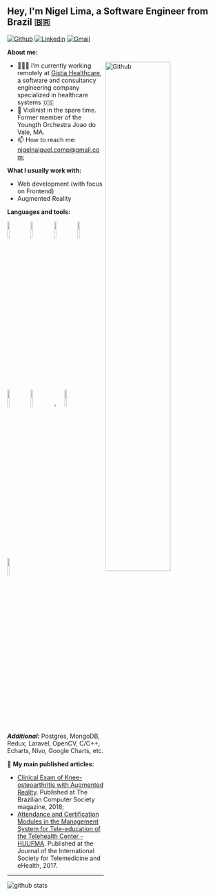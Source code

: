 <!-- Your title -->
## Hey, I'm Nigel Lima, a Software Engineer from Brazil :brazil:

<!-- Your badges
You can use the website to generate badges: https://shields.io/
-->

[![Github](https://img.shields.io/badge/-Github-000?style=flat&logo=Github&logoColor=white)](https://github.com/nigellima)
[![Linkedin](https://img.shields.io/badge/-LinkedIn-blue?style=flat&logo=Linkedin&logoColor=white)](https://www.linkedin.com/in/nigellima/)
[![Gmail](https://img.shields.io/badge/-Gmail-c14438?style=flat&logo=Gmail&logoColor=white)](mailto:nigel.lima@gistia.com)

<!-- Talking about you -->
**About me:**

<!-- Any image aligned to the right. Beware the width -->
<!-- <img width="55%" align="right" alt="Github" src="https://cdn.dribbble.com/users/1876781/screenshots/6169542/web_character.gif" /> -->
<img width="55%" align="right" alt="Github" src="https://cdn.dribbble.com/users/2131993/screenshots/4948736/thoughtworks-gif_dribbble.gif" />

- 👨🏽‍💻 I’m currently working remotely at [Gistia Healthcare](https://www.gistia.com/), a software and consultancy engineering company specialized in healthcare systems :us:
- :violin: Violinist in the spare time. Former member of the Youngth Orchestra Joao do Vale, MA.
- 📫 How to reach me: nigelnaiguel.comp@gmail.com;

**What I usually work with:** 
- Web development (with focus on Frontend)
- Augmented Reality

**Languages and tools:** 

<!-- Your github readme stats
You can use this api: https://github.com/anuraghazra/github-readme-stats
-->
<p>
  <!-- Your languages and tools. Be careful with the alignment. 
  You can use this sites to get logos: https://www.vectorlogo.zone or https://simpleicons.org/
  -->
  <code><img width="10%" src="https://www.vectorlogo.zone/logos/javascript/javascript-ar21.svg"></code>
  <code><img width="10%" src="https://www.vectorlogo.zone/logos/typescriptlang/typescriptlang-ar21.svg"></code>
  <code><img width="10%" src="https://www.vectorlogo.zone/logos/reactjs/reactjs-ar21.svg"></code>
  <code><img width="10%" src="https://www.vectorlogo.zone/logos/angular/angular-ar21.svg"></code>
  <code><img width="10%" src="https://www.vectorlogo.zone/logos/nodejs/nodejs-ar21.svg"></code>
  <code><img width="10%" src="https://www.vectorlogo.zone/logos/graphql/graphql-ar21.svg"></code>
  <code><img width="4%" src="https://cdn.worldvectorlogo.com/logos/mobx.svg"></code>
  <code><img width="10%" src="https://www.vectorlogo.zone/logos/sass-lang/sass-lang-ar21.svg"></code>
  <code><img width="10%" src="https://www.vectorlogo.zone/logos/unity3d/unity3d-ar21.svg"></code>
</p>

***Additional:*** Postgres, MongoDB, Redux, Laravel, OpenCV, C/C++, Echarts, Nivo, Google Charts, etc.

:newspaper: **My main published articles:**

- [Clinical Exam of Knee-osteoarthritis with Augmented Reality](https://portaldeconteudo.sbc.org.br/index.php/sbcas/article/view/3684). Published at The Brazilian Computer Society magazine, 2018;
- [Attendance and Certification Modules in the Management System for Tele-education of the Telehealth Center - HUUFMA](https://journals.ukzn.ac.za/index.php/JISfTeH/article/view/225). Published at the Journal of the International Society for Telemedicine and eHealth, 2017.

-------------------------------------------------------------------------

![github stats](https://github-readme-stats.vercel.app/api?username=nigellima&show_icons=true)
